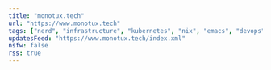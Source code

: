 ```yaml
---
title: "monotux.tech"
url: "https://www.monotux.tech"
tags: ["nerd", "infrastructure", "kubernetes", "nix", "emacs", "devops"]
updatesFeed: "https://www.monotux.tech/index.xml"
nsfw: false
rss: true
---
```

